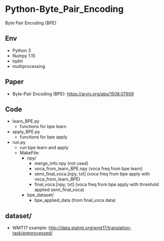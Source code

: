 # Python-Byte_Pair_Encoding
Byte Pair Encoding (BPE)


## Env
   * Python 3
   * Numpy 1.15
   * tqdm
   * multiprocessing
   
## Paper
   * Byte-Pair Encoding (BPE): https://arxiv.org/abs/1508.07909  
      
## Code
   * learn_BPE.py
      * functions for bpe learn
   * apply_BPE.py
      * functions for bpe apply
   * run.py
      * run bpe learn and apply
      * MakeFile:
         * npy/
            * merge_info.npy (not used)
            * voca_from_learn_BPE.npy (voca freq from bpe learn)
            * semi_final_voca.[npy, txt] (voca freq from bpe apply with voca_from_learn_BPE)
            * final_voca.[npy, txt] (voca freq from bpe apply with threshold applied semi_final_voca)       
         * bpe_dataset/
            * bpe_applied_data (from final_voca data)
   
## dataset/
   * WMT17 example: http://data.statmt.org/wmt17/translation-task/preprocessed/
   
